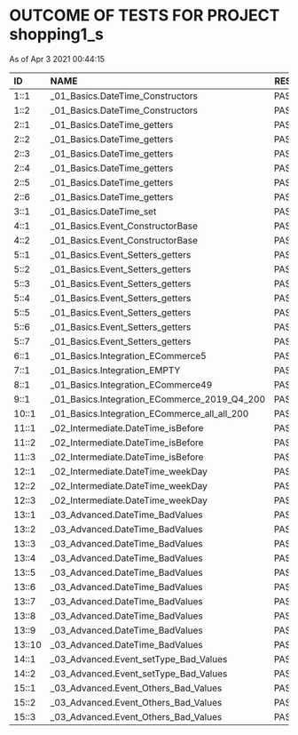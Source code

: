 # OUTCOME OF TESTS FOR PROJECT shopping1_s

As of Apr  3 2021 00:44:15

| ID | NAME | RESULT | COMMENTS |
| :----- |:------ | :---: | :---: |
| 1::1 | _01_Basics.DateTime_Constructors | PASSED | OK |
| 1::2 | _01_Basics.DateTime_Constructors | PASSED | OK |
| 2::1 | _01_Basics.DateTime_getters | PASSED | OK |
| 2::2 | _01_Basics.DateTime_getters | PASSED | OK |
| 2::3 | _01_Basics.DateTime_getters | PASSED | OK |
| 2::4 | _01_Basics.DateTime_getters | PASSED | OK |
| 2::5 | _01_Basics.DateTime_getters | PASSED | OK |
| 2::6 | _01_Basics.DateTime_getters | PASSED | OK |
| 3::1 | _01_Basics.DateTime_set | PASSED | OK |
| 4::1 | _01_Basics.Event_ConstructorBase | PASSED | OK |
| 4::2 | _01_Basics.Event_ConstructorBase | PASSED | OK |
| 5::1 | _01_Basics.Event_Setters_getters | PASSED | OK |
| 5::2 | _01_Basics.Event_Setters_getters | PASSED | OK |
| 5::3 | _01_Basics.Event_Setters_getters | PASSED | OK |
| 5::4 | _01_Basics.Event_Setters_getters | PASSED | OK |
| 5::5 | _01_Basics.Event_Setters_getters | PASSED | OK |
| 5::6 | _01_Basics.Event_Setters_getters | PASSED | OK |
| 5::7 | _01_Basics.Event_Setters_getters | PASSED | OK |
| 6::1 | _01_Basics.Integration_ECommerce5 | PASSED | OK |
| 7::1 | _01_Basics.Integration_EMPTY | PASSED | OK |
| 8::1 | _01_Basics.Integration_ECommerce49 | PASSED | OK |
| 9::1 | _01_Basics.Integration_ECommerce_2019_Q4_200 | PASSED | OK |
| 10::1 | _01_Basics.Integration_ECommerce_all_all_200 | PASSED | OK |
| 11::1 | _02_Intermediate.DateTime_isBefore | PASSED | OK |
| 11::2 | _02_Intermediate.DateTime_isBefore | PASSED | OK |
| 11::3 | _02_Intermediate.DateTime_isBefore | PASSED | OK |
| 12::1 | _02_Intermediate.DateTime_weekDay | PASSED | OK |
| 12::2 | _02_Intermediate.DateTime_weekDay | PASSED | OK |
| 12::3 | _02_Intermediate.DateTime_weekDay | PASSED | OK |
| 13::1 | _03_Advanced.DateTime_BadValues | PASSED | OK |
| 13::2 | _03_Advanced.DateTime_BadValues | PASSED | OK |
| 13::3 | _03_Advanced.DateTime_BadValues | PASSED | OK |
| 13::4 | _03_Advanced.DateTime_BadValues | PASSED | OK |
| 13::5 | _03_Advanced.DateTime_BadValues | PASSED | OK |
| 13::6 | _03_Advanced.DateTime_BadValues | PASSED | OK |
| 13::7 | _03_Advanced.DateTime_BadValues | PASSED | OK |
| 13::8 | _03_Advanced.DateTime_BadValues | PASSED | OK |
| 13::9 | _03_Advanced.DateTime_BadValues | PASSED | OK |
| 13::10 | _03_Advanced.DateTime_BadValues | PASSED | OK |
| 14::1 | _03_Advanced.Event_setType_Bad_Values | PASSED | OK |
| 14::2 | _03_Advanced.Event_setType_Bad_Values | PASSED | OK |
| 15::1 | _03_Advanced.Event_Others_Bad_Values | PASSED | OK |
| 15::2 | _03_Advanced.Event_Others_Bad_Values | PASSED | OK |
| 15::3 | _03_Advanced.Event_Others_Bad_Values | PASSED | OK |
